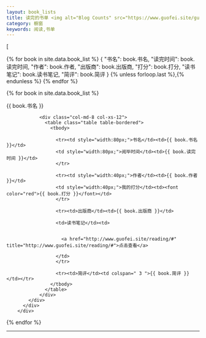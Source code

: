 ```yaml
---
layout: book_lists
title: 读完的书单 <img alt="Blog Counts" src="https://www.guofei.site/guofei9987/data/book_cnt.svg">
category: 橱窗
keywords: 阅读,书单
---
```


[

{% for book in site.data.book_list %}
{
  "书名": book.书名,
  "读完时间": book.读完时间,
  "作者": book.作者,
  "出版商": book.出版商,
  "打分": book.打分,
  "读书笔记": book.读书笔记,
  "简评": book.简评
} {% unless forloop.last %},{% endunless %}
{% endfor %}


{% for book in site.data.book_list %}

<div class="col-md-12">
          <div class="panel panel-primary">
            <div class="panel-heading">{{ book.书名 }}</div>
            <div class="panel-body">

                <div class="col-md-8 col-xs-12">
                  <table class="table table-bordered">
                    <tbody>

                      <tr><td style="width:80px;">书名</td><td>{{ book.书名 }}</td>
                      <td style="width:80px;">阅毕时间</td><td>{{ book.读完时间 }}</td>
                      </tr>

                      <tr><td style="width:40px;">作者</td><td>{{ book.作者 }}</td>
                      <td style="width:40px;">我的打分</td><td><font color="red">{{ book.打分 }}</font></td>
                      </tr>

                      <tr><td>出版商</td><td>{{ book.出版商 }}</td>

                      <td>读书笔记</td><td>


                        <a href="http://www.guofei.site/reading/#" title="http://www.guofei.site/reading/#">点击查看</a>

                      </td>
                      </tr>

                      <tr><td>简评</td><td colspan=" 3 ">{{ book.简评 }}</td></tr>
                    </tbody>
                  </table>
                </div>
            </div>
          </div>
        </div>

{% endfor %}


-------------------


<div class="row" id="book_list"></div>



<script type="text/javascript">


//1. 读入数据
var url = "https://www.guofei.site/pages/book_list.json";
var xmlhttp = new XMLHttpRequest();
xmlhttp.onreadystatechange = function () {
    if (this.readyState == 4 && this.status == 200) {
        var a = JSON.parse(this.responseText);
        book_list.push(a);
    }
};


var book_list = [];
xmlhttp.open("GET", url, false);
xmlhttp.send();




for (var i = 0; i < book_list[0].length; i++) {
book = book_list[0][i]
tmp=    `
<div class="col-md-12">
          <div class="panel panel-primary">
            <div class="panel-heading">` + book['书名'] + `</div>
            <div class="panel-body">

                <div class="col-md-8 col-xs-12">
                  <table class="table table-bordered">
                    <tbody>

                      <tr><td style="width:80px;">书名</td><td>` + book['书名'] + `</td>
                      <td style="width:80px;">阅毕时间</td><td>` + book['读完时间'] + `</td>
                      </tr>

                      <tr><td style="width:40px;">作者</td><td>` + book['作者'] + `</td>
                      <td style="width:40px;">我的打分</td><td><font color="red">` + book['打分'] + `</font></td>
                      </tr>

                      <tr><td>出版商</td><td>` + book['出版商'] + `</td>

                      <td>读书笔记</td><td>


                        <a href="http://www.guofei.site/reading/#" title="http://www.guofei.site/reading/#">点击查看</a>

                      </td>
                      </tr>

                      <tr><td>简评</td><td colspan=" 3 ">` + book['简评'] + `</td></tr>
                    </tbody>
                  </table>
                </div>
            </div>
          </div>
        </div>
        `

// 写入
document.getElementById("book_list").innerHTML += tmp;

}






</script>
